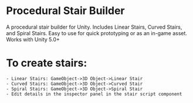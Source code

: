 # Procedural Stair Builder

A procedural stair builder for Unity. Includes Linear Stairs, Curved Stairs, and Spiral Stairs. Easy to use for quick prototyping or as an in-game asset. Works with Unity 5.0+

# To create stairs:
	
	- Linear Stairs: GameObject->3D Object->Linear Stair
	- Curved Stairs: GameObject->3D Object->Curved Stair
	- Spiral Stairs: GameObject->3D Object->Spiral Stair
	- Edit details in the inspector panel in the stair script component